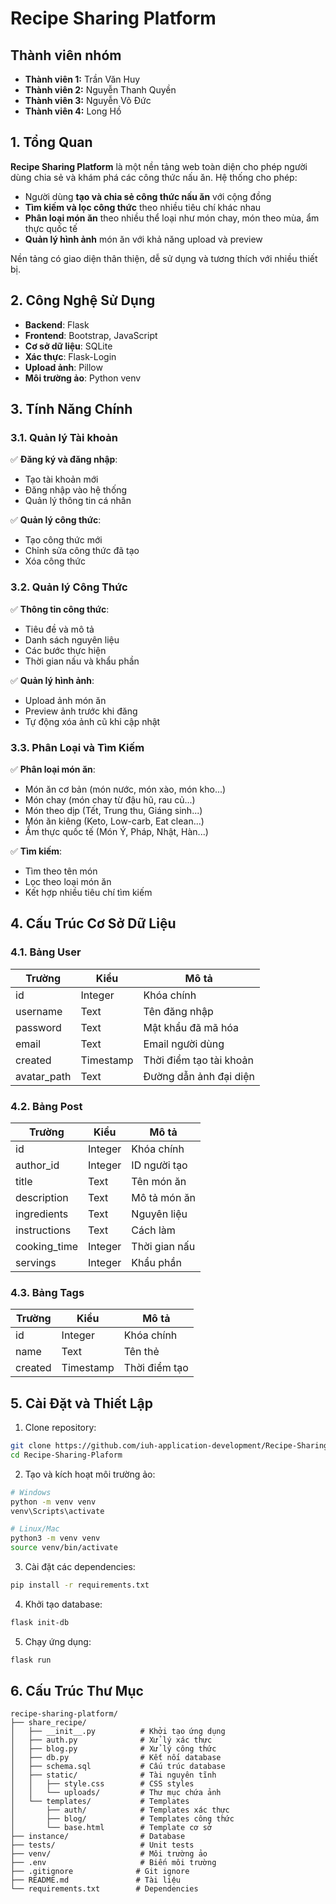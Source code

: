 # **Recipe Sharing Platform**

## **Thành viên nhóm**
- **Thành viên 1:** Trần Văn Huy
- **Thành viên 2:** Nguyễn Thanh Quyền
- **Thành viên 3:** Nguyễn Võ Đức
- **Thành viên 4:** Long Hồ

## **1. Tổng Quan**

**Recipe Sharing Platform** là một nền tảng web toàn diện cho phép người dùng chia sẻ và khám phá các công thức nấu ăn. Hệ thống cho phép:

* Người dùng **tạo và chia sẻ công thức nấu ăn** với cộng đồng
* **Tìm kiếm và lọc công thức** theo nhiều tiêu chí khác nhau
* **Phân loại món ăn** theo nhiều thể loại như món chay, món theo mùa, ẩm thực quốc tế
* **Quản lý hình ảnh** món ăn với khả năng upload và preview

Nền tảng có giao diện thân thiện, dễ sử dụng và tương thích với nhiều thiết bị.

## **2. Công Nghệ Sử Dụng**

* **Backend**: Flask
* **Frontend**: Bootstrap, JavaScript
* **Cơ sở dữ liệu**: SQLite
* **Xác thực**: Flask-Login
* **Upload ảnh**: Pillow
* **Môi trường ảo**: Python venv

## **3. Tính Năng Chính**

### **3.1. Quản lý Tài khoản**

✅ **Đăng ký và đăng nhập**:
* Tạo tài khoản mới
* Đăng nhập vào hệ thống
* Quản lý thông tin cá nhân

✅ **Quản lý công thức**:
* Tạo công thức mới
* Chỉnh sửa công thức đã tạo
* Xóa công thức

### **3.2. Quản lý Công Thức**

✅ **Thông tin công thức**:
* Tiêu đề và mô tả
* Danh sách nguyên liệu
* Các bước thực hiện
* Thời gian nấu và khẩu phần

✅ **Quản lý hình ảnh**:
* Upload ảnh món ăn
* Preview ảnh trước khi đăng
* Tự động xóa ảnh cũ khi cập nhật

### **3.3. Phân Loại và Tìm Kiếm**

✅ **Phân loại món ăn**:
* Món ăn cơ bản (món nước, món xào, món kho...)
* Món chay (món chay từ đậu hũ, rau củ...)
* Món theo dịp (Tết, Trung thu, Giáng sinh...)
* Món ăn kiêng (Keto, Low-carb, Eat clean...)
* Ẩm thực quốc tế (Món Ý, Pháp, Nhật, Hàn...)

✅ **Tìm kiếm**:
* Tìm theo tên món
* Lọc theo loại món ăn
* Kết hợp nhiều tiêu chí tìm kiếm

## **4. Cấu Trúc Cơ Sở Dữ Liệu**

### **4.1. Bảng User**

| Trường | Kiểu | Mô tả |
|--------|------|--------|
| id | Integer | Khóa chính |
| username | Text | Tên đăng nhập |
| password | Text | Mật khẩu đã mã hóa |
| email | Text | Email người dùng |
| created | Timestamp | Thời điểm tạo tài khoản |
| avatar_path | Text | Đường dẫn ảnh đại diện |

### **4.2. Bảng Post**

| Trường | Kiểu | Mô tả |
|--------|------|--------|
| id | Integer | Khóa chính |
| author_id | Integer | ID người tạo |
| title | Text | Tên món ăn |
| description | Text | Mô tả món ăn |
| ingredients | Text | Nguyên liệu |
| instructions | Text | Cách làm |
| cooking_time | Integer | Thời gian nấu |
| servings | Integer | Khẩu phần |

### **4.3. Bảng Tags**

| Trường | Kiểu | Mô tả |
|--------|------|--------|
| id | Integer | Khóa chính |
| name | Text | Tên thẻ |
| created | Timestamp | Thời điểm tạo |

## **5. Cài Đặt và Thiết Lập**

1. Clone repository:
```bash
git clone https://github.com/iuh-application-development/Recipe-Sharing-Plaform.git
cd Recipe-Sharing-Plaform
```

2. Tạo và kích hoạt môi trường ảo:
```bash
# Windows
python -m venv venv
venv\Scripts\activate

# Linux/Mac
python3 -m venv venv
source venv/bin/activate
```

3. Cài đặt các dependencies:
```bash
pip install -r requirements.txt
```

4. Khởi tạo database:
```bash
flask init-db
```

5. Chạy ứng dụng:
```bash
flask run
```

## **6. Cấu Trúc Thư Mục**

```
recipe-sharing-platform/
├── share_recipe/
│   ├── __init__.py          # Khởi tạo ứng dụng
│   ├── auth.py              # Xử lý xác thực
│   ├── blog.py              # Xử lý công thức
│   ├── db.py                # Kết nối database
│   ├── schema.sql           # Cấu trúc database
│   ├── static/              # Tài nguyên tĩnh
│   │   ├── style.css        # CSS styles
│   │   └── uploads/         # Thư mục chứa ảnh
│   └── templates/           # Templates
│       ├── auth/            # Templates xác thực
│       ├── blog/            # Templates công thức
│       └── base.html        # Template cơ sở
├── instance/                # Database
├── tests/                   # Unit tests
├── venv/                    # Môi trường ảo
├── .env                     # Biến môi trường
├── .gitignore              # Git ignore
├── README.md               # Tài liệu
└── requirements.txt        # Dependencies
```

